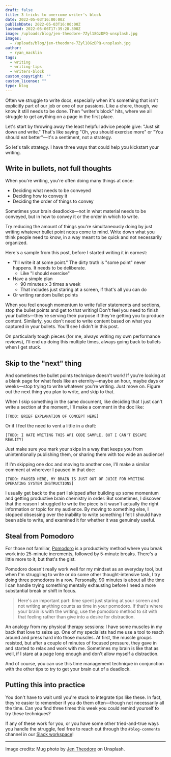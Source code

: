 ```yaml
---
draft: false
title: 3 tricks to overcome writer's block
date: 2022-05-03T16:00:00Z
publishDate: 2022-05-03T16:00:00Z
lastmod: 2022-05-06T17:39:28.300Z
image: /uploads/blog/jen-theodore-7Zyl18GzDPQ-unsplash.jpg
images:
  - /uploads/blog/jen-theodore-7Zyl18GzDPQ-unsplash.jpg
author:
  - ryan_macklin
tags:
  - writing
  - writing-tips
  - writers-block
custom_copyright: ""
custom_license: ""
type: blog
---
```


Often we struggle to write docs, especially when it's something that isn't explicitly part of our job or one of our passions.
Like a chore, though, we know it still needs to be done.
Then "writer's block" hits, where we all struggle to get anything on a page in the first place.

Let's start by throwing away the least helpful advice people give: "Just sit down and write."
That's like saying "Oh, you should exercise more" or "You should eat better"—it's a sentiment, not a strategy.

So let's talk strategy. I have three ways that could help you kickstart your writing.

## Write in bullets, not full thoughts

When you're writing, you're often doing many things at once:

- Deciding what needs to be conveyed
- Deciding how to convey it
- Deciding the order of things to convey

Sometimes your brain deadlocks—not in what material needs to be conveyed, but in how to convey it or the order in which to write.

Try reducing the amount of things you're simultaneously doing by just writing whatever bullet point notes come to mind.
Write down what you think people need to know, in a way meant to be quick and not necessarily organized.

Here's a sample from this post, before I started writing it in earnest:

- "I'll write it at some point." The dirty truth is "some point" never happens. It needs to be deliberate.
  - Like "I should exercise"
- Have a simple plan
  - 90 minutes x 3 times a week
  - That includes just staring at a screen, if that's all you can do
- Or writing random bullet points

When you feel enough momentum to write fuller statements and sections, stop the bullet points and get to that writing!
Don't feel you need to finish your bullets—they're serving their purpose if they're getting you to produce content.
Similarly, you don't need to write content based on what you captured in your bullets.
You'll see I didn't in this post.

On particularly tough pieces (for me, always writing my own performance reviews), I'll end up doing this multiple times, always going back to bullets when I get stuck.

## Skip to the "next" thing

And sometimes the bullet points technique doesn't work!
If you're looking at a blank page for what feels like an eternity—maybe an hour, maybe days or weeks—stop trying to write whatever you're writing.
Just move on.
Figure out the next thing you plan to write, and skip to that.

When I skip something in the same document, like deciding that I just can't write a section at the moment, I'll make a comment in the doc like:

    [TODO: BRIEF EXPLANATION OF CONCEPT HERE]

Or if I feel the need to vent a little in a draft:

    [TODO: I HATE WRITING THIS API CODE SAMPLE, BUT I CAN'T ESCAPE REALITY]

Just make sure you mark your skips in a way that keeps you from unintentionally publishing them, or sharing them with too wide an audience!

If I'm skipping one doc and moving to another one, I'll make a similar comment at wherever I paused in that doc:

    [TODO: PAUSED HERE, MY BRAIN IS JUST OUT OF JUICE FOR WRITING OPERATING SYSTEM INSTRUCTIONS]

I usually get back to the part I skipped after building up some momentum and getting productive brain chemistry in order.
But sometimes, I discover that the reason I struggled to write the piece is it wasn't actually the right information or topic for my audience.
By moving to something else, I stopped obsessing over the inability to write something I felt I should have been able to write, and examined it for whether it was genuinely useful.

## Steal from Pomodoro

For those not familiar, [Pomodoro](https://en.wikipedia.org/wiki/Pomodoro_Technique) is a productivity method where you break work into 25-minute increments, followed by 5-minute breaks.
There's a little more to it, but that's the gist.

Pomodoro doesn't really work well for my mindset as an everyday tool, but when I'm struggling to write or do some other thought-intensive task, I try doing three pomodoros in a row.
Personally, 90 minutes is about all the time I can handle trying something mentally exhausting before I need a more substantial break or shift in focus.

> Here's an important part: time spent just staring at your screen and not writing anything counts as time in your pomodoro.
If that's where your brain is with the writing, use the pomodoro method to sit with that feeling rather than give into a desire for distraction.

An analogy from my physical therapy sessions: I have some muscles in my back that love to seize up.
One of my specialists had me use a tool to reach around and press hard into those muscles.
At first, the muscle groups resisted, but after a couple of minutes of focused pressure, they gave in and started to relax and work with me.
Sometimes my brain is like that as well, if I stare at a page long enough and don't allow myself a distraction.

And of course, you can use this time management technique in conjunction with the other tips to try to get your brain out of a deadlock.

## Putting this into practice

You don't have to wait until you're stuck to integrate tips like these.
In fact, they're easier to remember if you do them often—though not necessarily all the time.
Can you find three times this week you could remind yourself to try these techniques?

If any of these work for you, or you have some other tried-and-true ways you handle the struggle, feel free to reach out through the `#blog-comments` channel in our [Slack workspace](https://join.slack.com/t/thegooddocs/shared_invite/zt-18gk5udo6-3OG5VVbFEvv~uG8y8tCDlQ)!

---

Image credits: Mug photo by [Jen Theodore](https://unsplash.com/photos/7Zyl18GzDPQ) on Unsplash.
